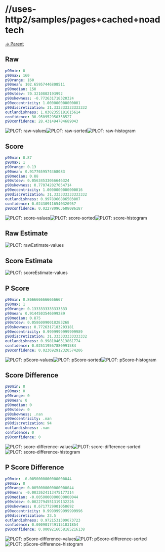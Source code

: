 
# //uses-http2/samples/pages+cached+noadtech

[→ Parent](../..)


## Raw


```yaml
p90min: 0
p90max: 160
p90range: 160
p90mean: 102.65957446808511
p90median: 150
p90stdev: 70.3210802193992
p90skewness: -0.772631718320324
p90eccentricity: 1.000000000000001
p90discretization: 31.333333333333332
outlandishness: 1.0302355181615614
confidence: 30.950952950358527
p90confidence: 28.431494784689043

```

![PLOT: raw-values](./raw/values.svg)![PLOT: raw-sorted](./raw/sorted.svg)![PLOT: raw-histogram](./raw/histogram.svg)
## Score


```yaml
p90min: 0.87
p90max: 1
p90range: 0.13
p90mean: 0.9177659574468083
p90median: 0.88
p90stdev: 0.05634533066646324
p90skewness: 0.770742027054714
p90eccentricity: 1.0000000000000016
p90discretization: 31.333333333333332
outlandishness: 0.9978960886503807
confidence: 0.024309116540320957
p90confidence: 0.022780963688086187

```

![PLOT: score-values](./score/values.svg)![PLOT: score-sorted](./score/sorted.svg)![PLOT: score-histogram](./score/histogram.svg)
## Raw Estimate

![PLOT: rawEstimate-values](./rawEstimate/values.svg)
## Score Estimate

![PLOT: scoreEstimate-values](./scoreEstimate/values.svg)
## P Score


```yaml
p90min: 0.8666666666666667
p90max: 1
p90range: 0.1333333333333333
p90mean: 0.9144503546099289
p90median: 0.875
p90stdev: 0.05860090018283268
p90skewness: 0.7726317183203181
p90eccentricity: 0.9999999999999989
p90discretization: 31.333333333333332
outlandishness: 0.9981046313861774
confidence: 0.025119567880991584
p90confidence: 0.023692912320574206

```

![PLOT: pScore-values](./pScore/values.svg)![PLOT: pScore-sorted](./pScore/sorted.svg)![PLOT: pScore-histogram](./pScore/histogram.svg)
## Score Difference


```yaml
p90min: 0
p90max: 0
p90range: 0
p90mean: 0
p90median: 0
p90stdev: 0
p90skewness: .nan
p90eccentricity: .nan
p90discretization: 94
outlandishness: .nan
confidence: 0
p90confidence: 0

```

![PLOT: score-difference-values](./score-difference/values.svg)![PLOT: score-difference-sorted](./score-difference/sorted.svg)![PLOT: score-difference-histogram](./score-difference/histogram.svg)
## P Score Difference


```yaml
p90min: -0.0050000000000000044
p90max: 0
p90range: 0.0050000000000000044
p90mean: -0.0032624113475177314
p90median: -0.0050000000000000044
p90stdev: 0.0022794551319132226
p90skewness: 0.6717729901050692
p90eccentricity: 0.9999999999999996
p90discretization: 23.5
outlandishness: 0.9721531309073723
confidence: 0.0009017491151031854
p90confidence: 0.0009216058185216138

```

![PLOT: pScore-difference-values](./pScore-difference/values.svg)![PLOT: pScore-difference-sorted](./pScore-difference/sorted.svg)![PLOT: pScore-difference-histogram](./pScore-difference/histogram.svg)
